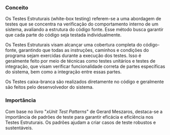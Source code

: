 
### Conceito

Os Testes Estruturais (white-box testing) referem-se a uma abordagem de testes que se concentra na verificação do comportamento interno de um sistema, avaliando a estrutura do código fonte. Esse método busca garantir que cada parte do código seja testada individualmente.

Os Testes Estruturais visam alcançar uma cobertura completa do código-fonte, garantindo que todas as instruções, caminhos e condições do programa sejam exercidas durante a execução dos testes. Isso é geralmente feito por meio de técnicas como testes unitários e testes de integração, que visam verificar funcionalidade correta de partes específicas do sistema, bem como a integração entre essas partes.

Os Testes caixa-branca são realizados diretamente no código e geralmente são feitos pelo desenvolvedor do sistema.

### Importância

Com base no livro "*xUnit Test Patterns*" de Gerard Meszaros, destaca-se a importância de padrões de teste para garantir eficácia e eficiência nos Testes Estruturais. Os padrões ajudam  a criar casos de teste robustos e sustentáveis.
